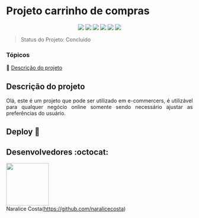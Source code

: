 <h1>Projeto carrinho de compras</h1> 

<p align="center">
  <img src="https://img.shields.io/static/v1?label=react&message=framework&color=blue&style=for-the-badge&logo=REACT"/>
  <img src="https://img.shields.io/badge/typescript-%23007ACC.svg?style=for-the-badge&logo=typescript&logoColor=white"/>
  <img src="https://img.shields.io/badge/vite-%23646CFF.svg?style=for-the-badge&logo=vite&logoColor=white"/>
  <img src="https://img.shields.io/badge/tailwindcss-%2338B2AC.svg?style=for-the-badge&logo=tailwind-css&logoColor=white"/>
  <img src="http://img.shields.io/static/v1?label=License&message=MIT&color=green&style=for-the-badge"/>
   <img src="http://img.shields.io/static/v1?label=STATUS&message=CONCLUIDO&color=GREEN&style=for-the-badge"/>
</p>

> Status do Projeto: Concluido

<p align="justify"></p>

### Tópicos 

:small_blue_diamond: [Descrição do projeto](#descrição-do-projeto)

## Descrição do projeto 

<p align="justify">
 Olá, este é um projeto que pode ser utilizado em e-commercers, é utilizável para qualquer negócio online somente sendo necessário ajustar as preferências do usuário.
   
</p>

## Deploy :dash:



## Desenvolvedores :octocat:
<img src="https://avatars.githubusercontent.com/u/100246479?s=400&u=32f91101ca98eff945c2691a0d987461e95f8a77&v=4" width=115><br>Naralice Costa(https://github.com/naralicecosta)


